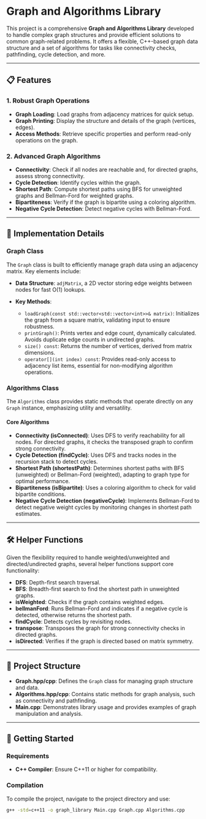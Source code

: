 # Graph and Algorithms Library

This project is a comprehensive **Graph and Algorithms Library** developed to handle complex graph structures and provide efficient solutions to common graph-related problems. It offers a flexible, C++-based graph data structure and a set of algorithms for tasks like connectivity checks, pathfinding, cycle detection, and more.

---

## 📋 Features

### 1. Robust Graph Operations
- **Graph Loading**: Load graphs from adjacency matrices for quick setup.
- **Graph Printing**: Display the structure and details of the graph (vertices, edges).
- **Access Methods**: Retrieve specific properties and perform read-only operations on the graph.

### 2. Advanced Graph Algorithms
- **Connectivity**: Check if all nodes are reachable and, for directed graphs, assess strong connectivity.
- **Cycle Detection**: Identify cycles within the graph.
- **Shortest Path**: Compute shortest paths using BFS for unweighted graphs and Bellman-Ford for weighted graphs.
- **Bipartiteness**: Verify if the graph is bipartite using a coloring algorithm.
- **Negative Cycle Detection**: Detect negative cycles with Bellman-Ford.

---

## 🔧 Implementation Details

### Graph Class
The `Graph` class is built to efficiently manage graph data using an adjacency matrix. Key elements include:

- **Data Structure**: `adjMatrix`, a 2D vector storing edge weights between nodes for fast O(1) lookups.
  
- **Key Methods**:
  - `loadGraph(const std::vector<std::vector<int>>& matrix)`: Initializes the graph from a square matrix, validating input to ensure robustness.
  - `printGraph()`: Prints vertex and edge count, dynamically calculated. Avoids duplicate edge counts in undirected graphs.
  - `size() const`: Returns the number of vertices, derived from matrix dimensions.
  - `operator[](int index) const`: Provides read-only access to adjacency list items, essential for non-modifying algorithm operations.

### Algorithms Class
The `Algorithms` class provides static methods that operate directly on any `Graph` instance, emphasizing utility and versatility.

#### Core Algorithms
- **Connectivity (isConnected)**: Uses DFS to verify reachability for all nodes. For directed graphs, it checks the transposed graph to confirm strong connectivity.
- **Cycle Detection (findCycle)**: Uses DFS and tracks nodes in the recursion stack to detect cycles.
- **Shortest Path (shortestPath)**: Determines shortest paths with BFS (unweighted) or Bellman-Ford (weighted), adapting to graph type for optimal performance.
- **Bipartiteness (isBipartite)**: Uses a coloring algorithm to check for valid bipartite conditions.
- **Negative Cycle Detection (negativeCycle)**: Implements Bellman-Ford to detect negative weight cycles by monitoring changes in shortest path estimates.

---

## 🛠 Helper Functions

Given the flexibility required to handle weighted/unweighted and directed/undirected graphs, several helper functions support core functionality:

- **DFS**: Depth-first search traversal.
- **BFS**: Breadth-first search to find the shortest path in unweighted graphs.
- **isWeighted**: Checks if the graph contains weighted edges.
- **bellmanFord**: Runs Bellman-Ford and indicates if a negative cycle is detected, otherwise returns the shortest path.
- **findCycle**: Detects cycles by revisiting nodes.
- **transpose**: Transposes the graph for strong connectivity checks in directed graphs.
- **isDirected**: Verifies if the graph is directed based on matrix symmetry.

---

## 📂 Project Structure

- **Graph.hpp/cpp**: Defines the `Graph` class for managing graph structure and data.
- **Algorithms.hpp/cpp**: Contains static methods for graph analysis, such as connectivity and pathfinding.
- **Main.cpp**: Demonstrates library usage and provides examples of graph manipulation and analysis.

---

## 🚀 Getting Started

### Requirements
- **C++ Compiler**: Ensure C++11 or higher for compatibility.

### Compilation
To compile the project, navigate to the project directory and use:
```bash
g++ -std=c++11 -o graph_library Main.cpp Graph.cpp Algorithms.cpp

